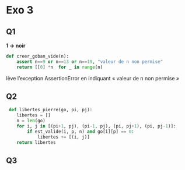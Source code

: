 # Exo 3

## Q1

**1 → noir**

```python
def creer_goban_vide(n):
    assert n==9 or n==13 or n==19, "valeur de n non permise"
    return [[0] *n  for _ in range(n)
```
 lève l’exception AssertionError en indiquant « valeur de n non permise »

## Q2

```python
 def libertes_pierre(go, pi, pj):
    libertes = []
    n = len(go)
    for i, j in [(pi+1, pj), (pi-1, pj), (pi, pj+1), (pi, pj-1)]:
        if est_valide(i, p, n) and go[i][p] == 0:
            libertes += [(i, j)]
    return libertes
```

## Q3

